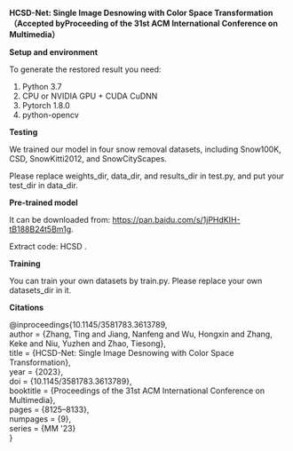 **HCSD-Net: Single Image Desnowing with Color Space Transformation （Accepted byProceeding of the 31st ACM International Conference on Multimedia）**

**Setup and environment**

To generate the restored result you need:

1. Python 3.7
2. CPU or NVIDIA GPU + CUDA CuDNN
3. Pytorch 1.8.0
4. python-opencv

**Testing**

We trained our model in four snow removal datasets, including Snow100K, CSD, SnowKitti2012, and SnowCityScapes.

Please replace weights_dir, data_dir, and results_dir in test.py, and put your test_dir in data_dir.

**Pre-trained model**

It can be downloaded from: https://pan.baidu.com/s/1jPHdKIH-tB188B24t5Bm1g.

Extract code: HCSD .

**Training**

You can train your own datasets by train.py. Please replace your own datasets_dir in it.

**Citations**

@inproceedings{10.1145/3581783.3613789,\
author = {Zhang, Ting and Jiang, Nanfeng and Wu, Hongxin and Zhang, Keke and Niu, Yuzhen and Zhao, Tiesong},\
title = {HCSD-Net: Single Image Desnowing with Color Space Transformation},\
year = {2023},\
doi = {10.1145/3581783.3613789},\
booktitle = {Proceedings of the 31st ACM International Conference on Multimedia},\
pages = {8125–8133},\
numpages = {9},\
series = {MM '23}\
}





